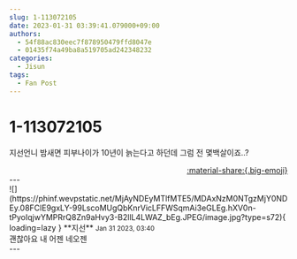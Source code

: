 ```yaml
---
slug: 1-113072105
date: 2023-01-31 03:39:41.079000+09:00
authors:
  - 54f88ac830eec7f878950479ffd8047e
  - 01435f74a49ba8a519705ad242348232
categories:
  - Jisun
tags:
  - Fan Post
---
```


# 1-113072105

<div class="post-container" markdown="1">
<div class="content-container md-sidebar__scrollwrap" markdown="1">

지선언니 밤새면 피부나이가 10년이 늙는다고 하던데 그럼 전 몇백살이죠..?

</div>
</div>

<div style="text-align: right;" markdown="1">
<a href="https://weverse.io/fromis9/fanpost/1-113072105" style="text-align: right;">:material-share:{.big-emoji}</a>
</div>
---

<div class="comments-container md-sidebar__scrollwrap" markdown="1">
<div class="comment" markdown="1">
<div class='id-container' markdown="1">
![](https://phinf.wevpstatic.net/MjAyNDEyMTlfMTE5/MDAxNzM0NTgzMjY0NDEy.08FClE9gxLY-99LscoMUgQbKnrVicLFFWSqmAi3eGLEg.hXV0n-tPyoIqjwYMPRrQ8Zn9aHvy3-B2llL4LWAZ_bEg.JPEG/image.jpg?type=s72){ loading=lazy }
**<span class="artist">지선</span>** <small>Jan 31 2023, 03:40</small><br>
</div>
<div class='comment-body' markdown="1">
괜찮아요 내 어젠 네오젠
</div>
</div>
</div>
---
